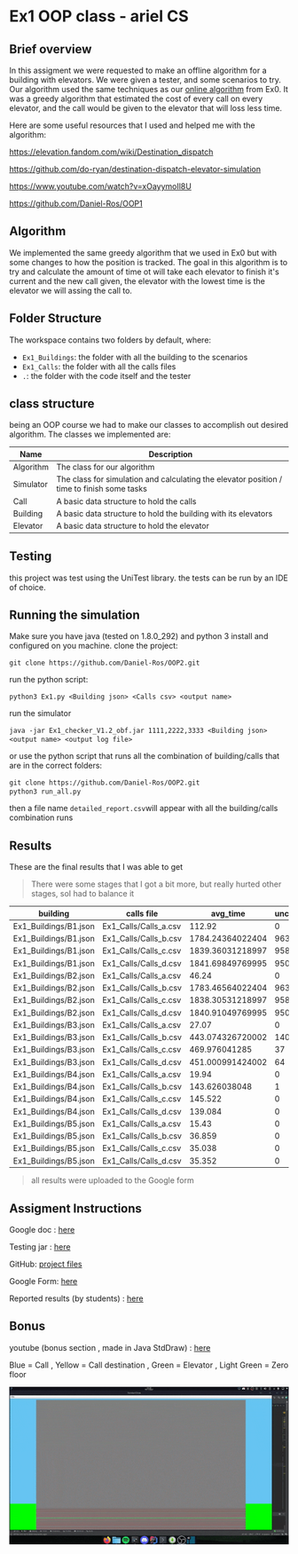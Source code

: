 # Ex1 OOP class - ariel CS

## Brief overview

In this assigment we were requested to make an offline algorithm for a building with elevators. We were given a tester,
and some scenarios to try. Our algorithm used the same techniques as our
[online algorithm](https://github.com/Daniel-Ros/ex0/) from Ex0. It was a greedy algorithm that estimated the cost of
every call on every elevator, and the call would be given to the elevator that will loss less time.

Here are some useful resources that I used and helped me with the algorithm:

https://elevation.fandom.com/wiki/Destination_dispatch

https://github.com/do-ryan/destination-dispatch-elevator-simulation

https://www.youtube.com/watch?v=xOayymoIl8U

https://github.com/Daniel-Ros/OOP1

## Algorithm

We implemented the same greedy algorithm that we used in Ex0 but with some changes to how the position is tracked. The
goal in this algorithm is to try and calculate the amount of time ot will take each elevator to finish it's current and
the new call given, the elevator with the lowest time is the elevator we will assing the call to.

## Folder Structure

The workspace contains two folders by default, where:

- `Ex1_Buildings`: the folder with all the building to the scenarios
- `Ex1_Calls`: the folder with all the calls files
- `.`: the folder with the code itself and the tester

## class structure

being an OOP course we had to make our classes to accomplish out desired algorithm. The classes we implemented are:

|Name|Description|
|----|---|
|Algorithm|The class for our algorithm|
|Simulator|The class for simulation and calculating the elevator position / time to finish some tasks|
|Call|A basic data structure to hold the calls|
|Building|A basic data structure to hold the building with its elevators|
|Elevator|A basic data structure to hold the elevator|

## Testing

this project was test using the UniTest library. the tests can be run by an IDE of choice.

## Running the simulation

Make sure you have java (tested on 1.8.0_292) and python 3 install and configured on you machine. clone the project:

    git clone https://github.com/Daniel-Ros/OOP2.git

run the python script:

    python3 Ex1.py <Building json> <Calls csv> <output name>

run the simulator

    java -jar Ex1_checker_V1.2_obf.jar 1111,2222,3333 <Building json> <output name> <output log file>

or use the python script that runs all the combination of building/calls that are in the correct folders:

    git clone https://github.com/Daniel-Ros/OOP2.git
    python3 run_all.py

then a file name `detailed_report.csv`will appear with all the building/calls combination runs

## Results

These are the final results that I was able to get
> There were some stages that I got a bit more, but really hurted other stages, soI had to balance it

|building| calls file| avg_time| uncompleted_calls| certificate|
|---|-----|----|----|----|
|Ex1_Buildings/B1.json|Ex1_Calls/Calls_a.csv|112.92|0|-254611173|
|Ex1_Buildings/B1.json|Ex1_Calls/Calls_b.csv|1784.24364022404|963|-4812623036|
|Ex1_Buildings/B1.json|Ex1_Calls/Calls_c.csv|1839.36031218997|958|-4474949366|
|Ex1_Buildings/B1.json|Ex1_Calls/Calls_d.csv|1841.69849769995|950|-4422944342|
|Ex1_Buildings/B2.json|Ex1_Calls/Calls_a.csv|46.24|0|-290936543|
|Ex1_Buildings/B2.json|Ex1_Calls/Calls_b.csv|1783.46564022404|963|-4813976071|
|Ex1_Buildings/B2.json|Ex1_Calls/Calls_c.csv|1838.30531218997|958|-4470029667|
|Ex1_Buildings/B2.json|Ex1_Calls/Calls_d.csv|1840.91049769995|950|-4427977959|
|Ex1_Buildings/B3.json|Ex1_Calls/Calls_a.csv|27.07|0|-497943606|
|Ex1_Buildings/B3.json|Ex1_Calls/Calls_b.csv|443.074326720002|140|-1129010868|
|Ex1_Buildings/B3.json|Ex1_Calls/Calls_c.csv|469.976041285|37|-2024339219|
|Ex1_Buildings/B3.json|Ex1_Calls/Calls_d.csv|451.000991424002|64|-1156741974|
|Ex1_Buildings/B4.json|Ex1_Calls/Calls_a.csv|19.94|0|-466195294|
|Ex1_Buildings/B4.json|Ex1_Calls/Calls_b.csv|143.626038048|1|-89100201|
|Ex1_Buildings/B4.json|Ex1_Calls/Calls_c.csv|145.522|0|-100150008|
|Ex1_Buildings/B4.json|Ex1_Calls/Calls_d.csv|139.084|0|-79484006|
|Ex1_Buildings/B5.json|Ex1_Calls/Calls_a.csv|15.43|0|-456579370|
|Ex1_Buildings/B5.json|Ex1_Calls/Calls_b.csv|36.859|0|-524830233|
|Ex1_Buildings/B5.json|Ex1_Calls/Calls_c.csv|35.038|0|-521468334|
|Ex1_Buildings/B5.json|Ex1_Calls/Calls_d.csv|35.352|0|-521468334|

> all results were uploaded to the Google form

## Assigment Instructions

Google doc : [here](https://docs.google.com/document/d/1D4aW2vRaKjwtSBY1gDyCC6SNRE5TRGwMerGIXUMkI_Y/edit?usp=sharing)

Testing jar : [here](https://github.com/benmoshe/OOP_2021/tree/main/Assignments/Ex1/libs)

GitHub: [project files](https://github.com/benmoshe/OOP_2021/tree/main/Assignments/Ex1)

Google
Form: [here](https://docs.google.com/forms/d/e/1FAIpQLSffojCP9ftLSlk58_opDf-OpcLXvmuYzoQ3N_EQGtfozXjfjA/viewform?usp=sf_link)

Reported results (by
students) : [here](https://docs.google.com/spreadsheets/d/1fyFWvU_8d8UeaiUdyDujfgvt2dMs2mzzLd9QgUb33Wc/edit?usp=sharing)

## Bonus

youtube (bonus section ,
made in Java StdDraw) : [here](https://www.youtube.com/watch?v=yp0BwQUdc-o)

Blue = Call , Yellow = Call destination , Green = Elevator , Light Green = Zero floor   

![alt-text](https://github.com/Daniel-Ros/OOP2/blob/master/bonussample.gif)

